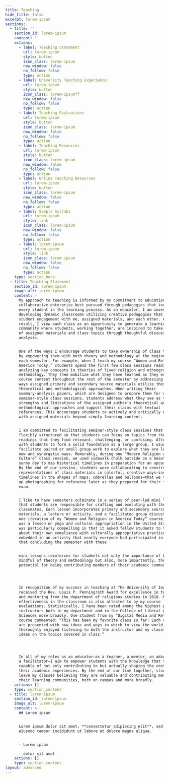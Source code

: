 ```yaml
---
title: Teaching
hide_title: false
excerpt: lorem-ipsum
sections:
  - title: ''
    section_id: lorem-ipsum
    content: ''
    actions:
      - label: Teaching Statement
        url: lorem-ipsum
        style: button
        icon_class: lorem-ipsum
        new_window: false
        no_follow: false
        type: action
      - label: University Teaching Experience
        url: lorem-ipsum
        style: button
        icon_class: lorem-ipsumff
        new_window: false
        no_follow: false
        type: action
      - label: Teaching Evaluations
        url: lorem-ipsum
        style: button
        icon_class: lorem-ipsum
        new_window: false
        no_follow: false
        type: action
      - label: Teaching Resources
        url: lorem-ipsum
        style: button
        icon_class: lorem-ipsum
        new_window: false
        no_follow: false
        type: action
      - label: Online Teaching Resources
        url: lorem-ipsum
        style: button
        icon_class: lorem-ipsum
        new_window: false
        no_follow: false
        type: action
      - label: Sample Syllabi
        url: lorem-ipsum
        style: link
        icon_class: lorem-ipsum
        new_window: false
        no_follow: false
        type: action
      - label: lorem-ipsum
        url: lorem-ipsum
        style: link
        icon_class: lorem-ipsum
        new_window: false
        no_follow: false
        type: action
    type: section_hero
  - title: Teaching Statement
    section_id: lorem-ipsum
    image_alt: lorem-ipsum
    content: >
      My approach to teaching is informed by my commitment to education as a
      collaborative enterprise best pursued through pedagogies that involve
      every student in the learning process. As an educator, I am invested in
      developing dynamic classrooms utilizing creative pedagogies that inspire
      student engagement with me, assigned materials, and each other. As a
      result, I view each class as an opportunity to generate a learning
      community where students, working together, are inspired to take ownership
      of assigned materials and class topics through thoughtful discussion and
      analysis.


      One of the ways I encourage students to take ownership of class topics is
      by empowering them with both theory and methodology at the beginning of
      each semester. For example, when I teach my course “Women and Religion in
      America Today,” students spend the first few class sessions reading and
      analyzing key concepts in theories of lived religion and ethnographic
      methodology. They then mobilize what they have learned as they explore
      course content throughout the rest of the semester by addressing various
      ways assigned primary and secondary source materials utilize these
      theoretical and methodological approaches. When writing their
      summary-analysis papers, which are designed to prepare them for our
      seminar-style class sessions, students address what they see as the
      strengths and limitations of the assigned author’s theoretical and
      methodological approaches and support their claims with textual
      references. This encourages students to actively and critically engage
      with assigned materials beyond simply learning content.


      I am committed to facilitating seminar-style class sessions that are
      flexibly structured so that students can focus on topics from the assigned
      readings that they find relevant, challenging, or confusing. After working
      with students to form a solid foundation as a large group, I usually then
      facilitate paired or small group work to explore what they are learning in
      new and synergetic ways. Memorably, during one “Modern Religion and
      Culture” class session, we used sidewalk chalk outside on a beautifully
      sunny day to map historical timelines in preparation for an upcoming exam.
      By the end of our session, students were collaborating to construct visual
      representations of class materials in colorful, creative ways—including
      timelines in the shapes of maps, umbrellas and balloons—that we then ended
      up photographing for reference later as they prepared for their final
      exam.


      I like to have semesters culminate in a series of peer-led mini lessons
      that students are responsible for crafting and executing with their
      classmates. Each lesson incorporates primary and secondary source
      materials, a lecture or activity, and a facilitated group discussion. In
      one iteration of my “Women and Religion in America Today” course, there
      was a lesson on yoga and cultural appropriation in the United States that
      was particularly compelling in that it asked fellow students to think
      about their own compliance with culturally appropriative practices
      embedded in an activity that nearly everyone had participated in. I find
      that concluding the semester with these


      mini lessons reinforces for students not only the importance of being
      mindful of theory and methodology but also, more importantly, their own
      potential for being contributing members of their academic communities.




      In recognition of my success in teaching at The University of Iowa, I
      received the Rev. Louis P. Penningroth Award for excellence in teaching
      and mentoring from the department of religious studies in 2018. My
      effectiveness in the classroom is also attested to by my course
      evaluations. Statistically, I have been rated among the highest performing
      instructors both in my department and in the College of Liberal Arts
      Sciences more broadly. One student from my “Digital Media and Religion”
      course commented: “This has been my favorite class so far! Each class we
      are presented with new ideas and ways in which to view the world. I have
      thoroughly enjoyed listening to both the instructor and my classmates’
      ideas on the topics covered in class.”




      In all of my roles as an educator—as a teacher, a mentor, an advocate, and
      a facilitator—I aim to empower students with the knowledge that they are
      capable of not only contributing to but actually shaping the contours of
      their academic experiences. By the end of our time together, students
      leave my classes believing they are valuable and contributing members of
      their learning communities, both on campus and more broadly.
    actions: []
    type: section_content
  - title: lorem-ipsum
    section_id: lorem-ipsum
    image_alt: lorem-ipsum
    content: >-
      ## Lorem ipsum


      Lorem ipsum dolor sit amet, **consectetur adipiscing elit**, sed do
      eiusmod tempor incididunt ut labore et dolore magna aliqua.


      - Lorem ipsum

      - dolor sit amet
    actions: []
    type: section_content
layout: advanced
---
```

